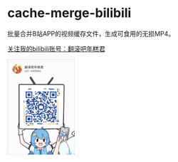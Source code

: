 # cache-merge-bilibili
批量合并B站APP的视频缓存文件，生成可食用的无损MP4。

[关注我的bilibili账号：翻滚吧年糕君](https://space.bilibili.com/1489684)


<img src="qr.png" width = "30%" height = "30%" alt="qr" align=center />
